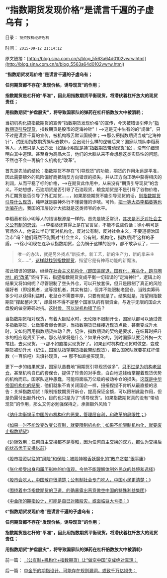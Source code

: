 # “指数期货发现价格”是谎言千遍的子虚乌有；

目录： `投资投机经济危机` 

时间： `2015-09-12 21:14:12` 

原文链接：[http://blog.sina.com.cn/s/blog_5563a64d0102vwrw.html](http://blog.sina.com.cn/s/blog_5563a64d0102vwrw.html)

**“指数期货发现价格”是谎言千遍的子虚乌有；**

**任何期货都不存在“发现价格，诱导现货”的作用；**

**指数期货是杠杆的“平准”，因此用指数期货平衡现货，将潜伏着杠杆放大的现货责任；**

**用指数期货“护盘股灾”，将导致国家队的弹药在杠杆倍数放大中被消耗**；

当初机构化搞指数期货的宣传“指数期货发现价格”的宣传，今天被错误引伸为“[指数期货引导现货](../../../2014/2/14/汉股“机构化”的唯一前景，及私募股神自杀式五毛.md)，指数期货是股市的定海神针”！——>这是无中生有的的“规律”，只不过是谎言千篇的宣传，被机构喉舌默认国规律；——>那么把指数期货当成“定海神针”，试图用指数期货操纵去救市，会出现什么样的逻辑后果？国家队领队李稻葵等人，大概只是人云亦云（[如徐小明就是持“指数期货带动现货”论](../../../2013/7/9/接近真相的徐小明先生仍存的误区.md)），没有仔细想明白其中道理。甚至身为高品大员，他们的大脑从来不会想想这类实质性的问题。不然也不会一再搞什么机构化“改革”。

首先是先验的结论：指数期货不存在“引导现货”的功能，期货的作用永远是平准，因此需要额外的风险偏好商抵销反方向错误的损失，并从正方向正确中获得相庆的利润，从而平稳了标的价格，——>在期货此作用中，从来没有“期货引导现货”的含义。不妨想想，石油期货是否引导了石油现货，粮食期货是不是引导了谷物价格，外汇期货是否引导了外汇期货……，如果那些期货不能引导现货的话，[则指数期货引导什么现货](../../../2013/7/2/徐小明先生错误地把国企大盘股下跌归咎指数期货；.md)，纯粹就是股神外行不懂装懂的诈唬。可怜，[把一等大员李稻葵等也诈骗在内](../../../2013/3/11/德国化的细节理性主义和李稻葵政委的弗赖堡学派.md)，我国的顶层设计大抵就是这类师爷的水平。

李稻葵和徐小明等人的错误根源是一样的。首先是缺乏常识，[其次是不乏对社会主义公有制的忠诚](../../../2015/9/9/股市会吃人，中国散户很清楚；公有制专门吃人，公知未必清楚.md)，——>李稻葵还算得上是在官言官，不能不说些假话；徐小明可是官场外人，他说过半句“反对机构化，反对公有制，反对社会主义，不要道德治国治市”吗？他们既然不能面对“社会主义，公有制，机构化，指数期货”这样的矛盾，——>徐小明现在连承认指数期货，会为祸于这样的股市，都不敢承认了，——
>唯一的办法，就是另外找点“新技术，新工艺，新的生产力，新的拿来主义……”，[这样就找到指数期货](../../../2015/9/5/如果不能限制机构化，就要废止指数期货；.md)，指望它是有神奇功能的新魔法。

按此错误的思路，继续在[社会主义机构化（即国进民退，国有化，寡头化，跑马圈地）的“改革](../../../2013/7/10/统治者最有可能的“改革”是“顺水推舟，跑马圈地”.md)”坚持下去，指望指数期货变成平衡一切错误的“定海神针”，逻辑上的结果又将如何呢？尽管限制了空头外仓，可以开放套保，但只是限制了真正的风险偏好者（即投机者，这等投机者，其实有益），但并不能限制老鼠仓。当贱卖筹码多少可以获得利益时，老鼠仓不需要丰厚，只要有就是了。结果就是，指望用指数期货“撑起整片天”，却最终不得不是整个国家队的有限资金，与近乎无限的国企大盘股的做空筹码对抗。[这时侯，可以说机构错了吗](../../../2015/9/10/指数期货暴露了那些恶意做空中国的特殊利益集团.md)？

当指数期货相对现货，有着大额贴水时，无论限不限制开仓，国家队都可以通过做多指数期货，让做空者爆仓但是，当指数期货已经接近现货点数，甚至变成升水时，又如何再用指数期货拉动？后，记住，指数期货的契约是要求，在结算时把升水的相应现货买下来。那么结果将是什么？如果升水的，到时国家队要另外掏一大笔钱，去买现货，——>那不如直接买现货好了。如果到时机构在现货时做空，变成期货被动升水（[记住，国家队指望期货指数带动现货](../../../2015/9/1/指数期货的确是股灾的癌灶，但批判者隔靴搔痒.md)），那么国家队就要花杠杆倍数（一百倍吧）去填补现货，——>
那不如直接买现货。

更下一步的结果就是，国家队愚蠢地“用期货引导现货做多”，[只不过是为机构老鼠仓](../../../2015/9/2/机构化是指数期货老鼠仓有效打压股市的充分条件.md)，甚至机构自已的套保仓，提供了珍贵的对手盘，白白地送钱给掌握着现货优势的机构而已。国家队这种愚蠢，可能将面临万亿级的被动补仓的损失。这[既是中华帝国机构化的结果](../../../2015/8/31/中国A股严重机构化后，指数期货的畸变和失真，及误导；.md)，他们就象不肯关闭国企一样，扭扭捏捏不肯听从最直接的忠告：关掉指数期货！限制指数期货开新仓，提高保证金额，可以限制此副作用，但是仍需付出额外代价，目的也只是为了“诱导现货”。如果指数期货真的没有“带动现货”的作用，那么又何必勉强保持之，承担额外风险？

《[纳什均衡揭示中国股市机构化的恶果，管理层自利，和改革的局限性；](../../../2015/9/4/纳什均衡揭示中国股市机构化的恶果，管理层自利，和改革的局限性；.md)》

《[如果一时不能改变改变公有制，就要限制机构化；如果不能限制机构化，就要废止指数期货](../../../2015/9/5/如果不能限制机构化，就要废止指数期货；.md)》

《[边际效用：任何自主交换都不是零和，因为任何自主交换的双方，都认为交换后的状态优于交换以前](../../../2015/9/6/基督教和张化桥等人，对零和的坚持，对边际效用的抗拒.md)》

《[股市投资以往的“风险”和保险；被股神喉舌妖魔化的“散户贪婪”很平庸](../../../2015/9/7/被股神喉舌妖魔化的“散户贪婪”很平庸；.md)》

《[张化桥受出身和履历影响的价值观，令他不能理解体制外民众的处境和选择](../../../2015/9/8/张化桥受出身和履历影响的价值观，不理解中国散户真实的处境.md)》

《[股市会吃人，中国散户很清楚；公有制社会专门吃人，中国小民更清楚；](../../../2015/9/9/股市会吃人，中国散户很清楚；公有制专门吃人，公知未必清楚.md)》

《[围绕着中华指数期货的卫道，的确暴露出恶意做空中国的特殊利益集团](../../../2015/9/10/指数期货暴露了那些恶意做空中国的特殊利益集团.md)》

《[中金所的期指设计，可能是自已对赌股灾，或面临巨大亏损；](../../../2015/9/11/中金所的期指设计，可能存在规则漏洞，或致千万亿损失；.md)》

《**“指数期货发现价格”是谎言千遍的子虚乌有；**

**任何期货都不存在“发现价格，诱导现货”的作用；**

**指数期货是杠杆的“平准”，因此用指数期货平衡现货，将潜伏着杠杆放大的现货责任；**

**用指数期货“护盘股灾”，将导致国家队的弹药在杠杆倍数放大中被消耗**》

前一篇： [（公有制+机构化+指数期货）让“做空中国”变成绝对真理；](../../../2015/9/13/（公有制+机构化+指数期货）让“做空中国”变成绝对真理；.md)

后一篇： [中金所的期指设计，可能存在规则漏洞，或致千万亿损失；](../../../2015/9/11/中金所的期指设计，可能存在规则漏洞，或致千万亿损失；.md)

